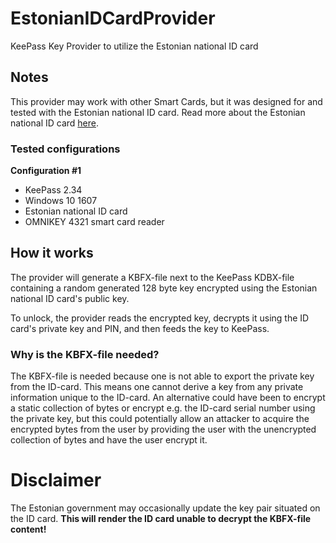 # EstonianIDCardProvider
KeePass Key Provider to utilize the Estonian national ID card

## Notes
This provider may work with other Smart Cards, but it was designed for and tested with the Estonian national ID card.
Read more about the Estonian national ID card [here](https://open-eid.github.io/).

### Tested configurations
**Configuration \#1**
* KeePass 2.34
* Windows 10 1607
* Estonian national ID card
* OMNIKEY 4321 smart card reader

## How it works
The provider will generate a KBFX-file next to the KeePass KDBX-file containing a random generated 128 byte key encrypted using the Estonian national ID card's public key.

To unlock, the provider reads the encrypted key, decrypts it using the ID card's private key and PIN, and then feeds the key to KeePass.

### Why is the KBFX-file needed?
The KBFX-file is needed because one is not able to export the private key from the ID-card. This means one cannot derive a key from any private information unique to the ID-card. An alternative could have been to encrypt a static collection of bytes or encrypt e.g. the ID-card serial number using the private key, but this could potentially allow an attacker to acquire the encrypted bytes from the user by providing the user with the unencrypted collection of bytes and have the user encrypt it.

# Disclaimer
The Estonian government may occasionally update the key pair situated on the ID card. **This will render the ID card unable to decrypt the KBFX-file content!**
